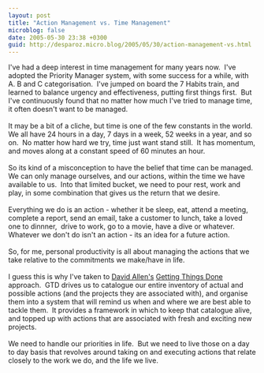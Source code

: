 ```yaml
---
layout: post
title: "Action Management vs. Time Management"
microblog: false
date: 2005-05-30 23:38 +0300
guid: http://desparoz.micro.blog/2005/05/30/action-management-vs.html
---
```

<p>I've had a deep interest in time management for many years now.  I've adopted the Priority Manager system, with some success for a while, with A. B and C categorisation.  I've jumped on board the 7 Habits train, and learned to balance urgency and effectiveness, putting first things first.  But I've continuously found that no matter how much I've tried to manage time, it often doesn't want to be managed.<br/><br/>It may be a bit of a cliche, but time is one of the few constants in the world.  We all have 24 hours in a day, 7 days in a week, 52 weeks in a year, and so on.  No matter how hard we try, time just want stand still.  It has momentum, and moves along at a constant speed of 60 minutes an hour.<br/><br/>So its kind of a misconception to have the belief that time can be managed.  We can only manage ourselves, and our actions, within the time we have available to us.  Into that limited bucket, we need to pour rest, work and play, in some combination that gives us the return that we desire.<br/><br/>Everything we do is an action - whether it be sleep, eat, attend a meeting, complete a report, send an email, take a customer to lunch, take a loved one to dinnner,  drive to work, go to a movie, have a dive or whatever.  Whatever we don't do isn't an action - its an idea for a future action.<br/><br/>So, for me, personal productivity is all about managing the actions that we take relative to the commitments we make/have in life.<br/><br/>I guess this is why I've taken to <a href="http://web.archive.org/web/20050623191030/http://www.davidco.com/">David Allen's</a> <a href="http://web.archive.org/web/20050623191030/http://www.davidco.com/what_is_gtd.php">Getting Things Done</a> approach.  GTD drives us to catalogue our entire inventory of actual and possible actions (and the projects they are associated with), and organise them into a system that will remind us when and where we are best able to tackle them.  It provides a framework in which to keep that catalogue alive, and topped up with actions that are associated with fresh and exciting new projects.<br/><br/>We need to handle our priorities in life.  But we need to live those on a day to day basis that revolves around taking on and executing actions that relate closely to the work we do, and the life we live.</p>
